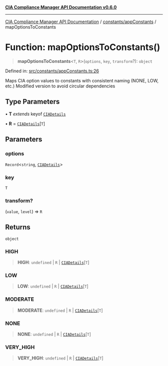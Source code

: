 [**CIA Compliance Manager API Documentation v0.6.0**](../../../README.md)

***

[CIA Compliance Manager API Documentation](../../../modules.md) / [constants/appConstants](../README.md) / mapOptionsToConstants

# Function: mapOptionsToConstants()

> **mapOptionsToConstants**\<`T`, `R`\>(`options`, `key`, `transform`?): `object`

Defined in: [src/constants/appConstants.ts:26](https://github.com/Hack23/cia-compliance-manager/blob/ca083b463223765b22422b66b3a43930241849bd/src/constants/appConstants.ts#L26)

Maps CIA option values to constants with consistent naming (NONE, LOW, etc.)
Modified version to avoid circular dependencies

## Type Parameters

• **T** *extends* keyof [`CIADetails`](../../../types/cia/interfaces/CIADetails.md)

• **R** = [`CIADetails`](../../../types/cia/interfaces/CIADetails.md)\[`T`\]

## Parameters

### options

`Record`\<`string`, [`CIADetails`](../../../types/cia/interfaces/CIADetails.md)\>

### key

`T`

### transform?

(`value`, `level`) => `R`

## Returns

`object`

### HIGH

> **HIGH**: `undefined` \| `R` \| [`CIADetails`](../../../types/cia/interfaces/CIADetails.md)\[`T`\]

### LOW

> **LOW**: `undefined` \| `R` \| [`CIADetails`](../../../types/cia/interfaces/CIADetails.md)\[`T`\]

### MODERATE

> **MODERATE**: `undefined` \| `R` \| [`CIADetails`](../../../types/cia/interfaces/CIADetails.md)\[`T`\]

### NONE

> **NONE**: `undefined` \| `R` \| [`CIADetails`](../../../types/cia/interfaces/CIADetails.md)\[`T`\]

### VERY\_HIGH

> **VERY\_HIGH**: `undefined` \| `R` \| [`CIADetails`](../../../types/cia/interfaces/CIADetails.md)\[`T`\]
